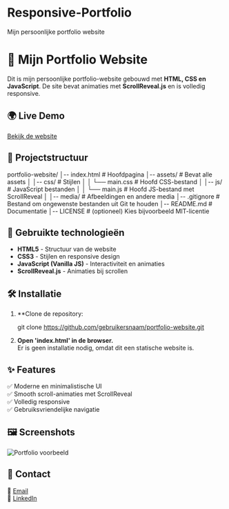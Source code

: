 # Responsive-Portfolio
Mijn persoonlijke portfolio website
# 🎨 Mijn Portfolio Website

Dit is mijn persoonlijke portfolio-website gebouwd met **HTML, CSS en JavaScript**. De site bevat animaties met **ScrollReveal.js** en is volledig responsive.

## 🌍 Live Demo
[Bekijk de website](https://gebruikersnaam.github.io/portfolio-website)

## 💁‍️ Projectstructuur

portfolio-website/
│-- index.html        # Hoofdpagina
│-- assets/           # Bevat alle assets
│   │-- css/          # Stijlen
│   │   └── main.css  # Hoofd CSS-bestand
│   │-- js/           # JavaScript bestanden
│   │   └── main.js   # Hoofd JS-bestand met ScrollReveal
│   │-- media/        # Afbeeldingen en andere media
│-- .gitignore        # Bestand om ongewenste bestanden uit Git te houden
│-- README.md         # Documentatie
│-- LICENSE           # (optioneel) Kies bijvoorbeeld MIT-licentie


## 🚀 Gebruikte technologieën
- **HTML5** - Structuur van de website
- **CSS3** - Stijlen en responsive design
- **JavaScript (Vanilla JS)** - Interactiviteit en animaties
- **ScrollReveal.js** - Animaties bij scrollen

## 🛠 Installatie
1. **Clone de repository:
   
   git clone https://github.com/gebruikersnaam/portfolio-website.git
  
3. **Open 'index.html' in de browser.**  
Er is geen installatie nodig, omdat dit een statische website is.

## ✨ Features
✅ Moderne en minimalistische UI  
✅ Smooth scroll-animaties met ScrollReveal  
✅ Volledig responsive  
✅ Gebruiksvriendelijke navigatie  

## 🖼️ Screenshots
![Portfolio voorbeeld](assets/media/screenshot.png)

## 📩 Contact
📧 [Email](mailto:jouwemail@example.com)  
🔗 [LinkedIn](https://linkedin.com/in/jouwnaam)
